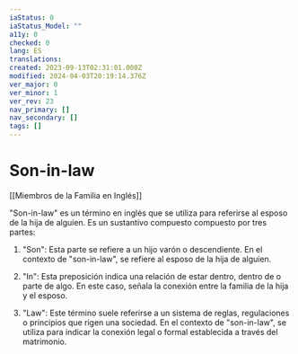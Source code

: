 ```yaml
---
iaStatus: 0
iaStatus_Model: ""
a11y: 0
checked: 0
lang: ES
translations: 
created: 2023-09-13T02:31:01.000Z
modified: 2024-04-03T20:19:14.376Z
ver_major: 0
ver_minor: 1
ver_rev: 23
nav_primary: []
nav_secondary: []
tags: []
---
```

# Son-in-law

[[Miembros de la Familia en Inglés]]

"Son-in-law" es un término en inglés que se utiliza para referirse al esposo de la hija de alguien. Es un sustantivo compuesto compuesto por tres partes:

1. "Son": Esta parte se refiere a un hijo varón o descendiente. En el contexto de "son-in-law", se refiere al esposo de la hija de alguien.
    
2. "In": Esta preposición indica una relación de estar dentro, dentro de o parte de algo. En este caso, señala la conexión entre la familia de la hija y el esposo.
    
3. "Law": Este término suele referirse a un sistema de reglas, regulaciones o principios que rigen una sociedad. En el contexto de "son-in-law", se utiliza para indicar la conexión legal o formal establecida a través del matrimonio.